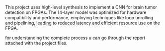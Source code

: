 This project uses high-level synthesis to implement a CNN for brain tumor detection on FPGAs.
The 14-layer model was optimized for hardware compatibility and performance,
employing techniques like loop unrolling and pipelining,
leading to reduced latency and efficient resource use on the FPGA.

for understanding the complete process u can go through the report attached with the project files.
